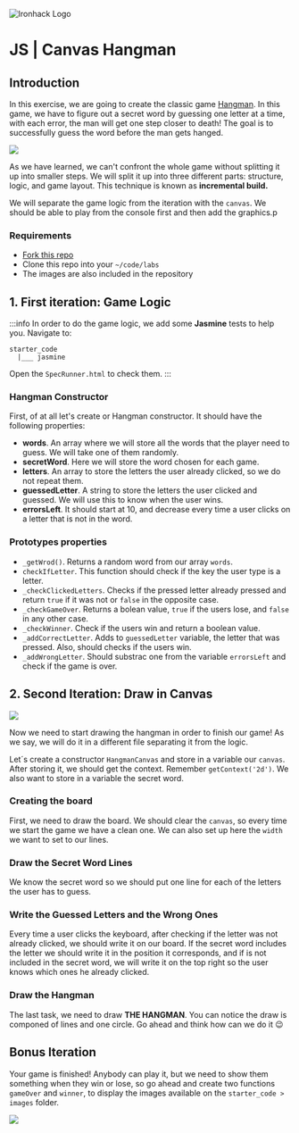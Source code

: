 ![Ironhack Logo](https://i.imgur.com/1QgrNNw.png)

# JS | Canvas Hangman

## Introduction

In this exercise, we are going to create the classic game [Hangman](https://en.wikipedia.org/wiki/Hangman_(game)). In this game, we have to figure out a secret word by guessing one letter at a time, with each error, the man will get one step closer to death! The goal is to successfully guess the word before the man gets hanged.

![](https://i.imgur.com/wrQrY1T.png)

As we have learned, we can't confront the whole game without splitting it up into smaller steps. We will split it up into three different parts: structure, logic, and game layout. This technique is known as **incremental build.**

We will separate the game logic from the iteration with the `canvas`. We should be able to play from the console first and then add the graphics.p

### Requirements

- [Fork this repo]()
- Clone this repo into your `~/code/labs`
- The images are also included in the repository

## 1. First iteration: Game Logic

:::info
In order to do the game logic, we add some **Jasmine** tests to help you. Navigate to:

```htmlmixed=
starter_code
  |___ jasmine
```
Open the `SpecRunner.html` to check them.
:::

### Hangman Constructor

First, of at all let's create or Hangman constructor. It should have the following properties:

- **words**. An array where we will store all the words that the player need to guess. We will take one of them randomly.
- **secretWord**. Here we will store the word chosen for each game.
- **letters**. An array to store the letters the user already clicked, so we do not repeat them.
- **guessedLetter**. A string to store the letters the user clicked and guessed. We will use this to know when the user wins.
- **errorsLeft**. It should start at 10, and decrease every time a user clicks on a letter that is not in the word.

### Prototypes properties

- `_getWrod()`. Returns a random word from our array `words`.
- `checkIfLetter`. This function should check if the key the user type is a letter.
- `_checkClickedLetters`. Checks if the pressed letter already pressed and return `true` if it was not or `false` in the opposite case.
- `_checkGameOver`. Returns a bolean value, `true` if the users lose, and `false` in any other case.
- `_checkWinner`. Check if the users win and return a boolean value.
- `_addCorrectLetter`. Adds to `guessedLetter` variable, the letter that was pressed. Also, should checks if the users win.
- `_addWrongLetter`. Should substrac one from the variable `errorsLeft` and check if the game is over.

## 2. Second Iteration: Draw in Canvas

![](https://s3-eu-west-1.amazonaws.com/ih-materials/uploads/upload_3e1e1919b29ba77e77cdcec2ed7b92c5.png)

Now we need to start drawing the hangman in order to finish our game! As we say, we will do it in a different file separating it from the logic.

Let´s create a constructor `HangmanCanvas` and store in a variable our `canvas`. After storing it, we should get the context. Remember `getContext('2d')`. We also want to store in a variable the secret word.

### Creating the board

First, we need to draw the board. We should clear the `canvas`, so every time we start the game we have a clean one. We can also set up here the `width` we want to set to our lines.

### Draw the Secret Word Lines

We know the secret word so we should put one line for each of the letters the user has to guess.

### Write the Guessed Letters and the Wrong Ones

Every time a user clicks the keyboard, after checking if the letter was not already clicked, we should write it on our board. If the secret word includes the letter we should write it in the position it corresponds, and if is not included in the secret word, we will write it on the top right so the user knows which ones he already clicked.

### Draw the Hangman

The last task, we need to draw **THE HANGMAN**. You can notice the draw is componed of lines and one circle. Go ahead and think how can we do it :wink:

## Bonus Iteration

Your game is finished! Anybody can play it, but we need to show them something when they win or lose, so go ahead and create two functions `gameOver` and `winner`, to display the images available on the `starter_code > images` folder.

![](https://s3-eu-west-1.amazonaws.com/ih-materials/uploads/upload_1dc0d7772d204da800d078c153c12e47.png)
